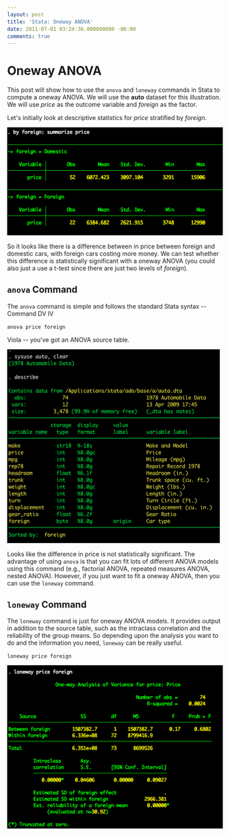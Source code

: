```yaml
---
layout: post
title: 'Stata: Oneway ANOVA'
date: 2011-07-01 03:24:36.000000000 -06:00
comments: true
---
```

# Oneway ANOVA

This post will show how to use the `anova` and `loneway` commands in Stata to compute a oneway ANOVA.
We will use the **auto** dataset for this illustration. We will use *price* as the outcome variable and *foreign* as the factor.

Let's initially look at descriptive statistics for *price* stratified by *foreign*.

![Results-auto_dta_.jpg](/assets/Results-auto_dta.jpg)

So it looks like there is a difference between in price between foreign and domestic cars, with foreign cars costing more money. We can test whether this difference is statistically significant with a oneway ANOVA (you could also just a use a t-test since there are just two levels of *foreign*).

## `anova` Command

The `anova` command is simple and follows the standard Stata syntax -- Command DV IV

	anova price foreign

Viola -- you've got an ANOVA source table.

![Results-auto.dta-1.jpg](/assets/Results-auto_dta-1.jpg)

Looks like the difference in price is not statistically significant. The advantage of using `anova` is that you can fit lots of different ANOVA models using this command (e.g., factorial ANOVA, repeated measures ANOVA, nested ANOVA). However, if you just want to fit a oneway ANOVA, then you can use the `loneway` command.

## `loneway` Command

The `loneway` command is just for oneway ANOVA models. It provides output in addition to the source table, such as the intraclass correlation and the reliability of the group means. So depending upon the analysis you want to do and the information you need, `loneway` can be really useful.

	loneway price foreign

![Results-auto_dta-2.jpg](/assets/Results-auto_dta-2.jpg)

